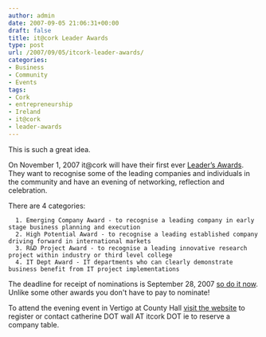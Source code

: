 ```yaml
---
author: admin
date: 2007-09-05 21:06:31+00:00
draft: false
title: it@cork Leader Awards
type: post
url: /2007/09/05/itcork-leader-awards/
categories:
- Business
- Community
- Events
tags:
- Cork
- entrepreneurship
- Ireland
- it@cork
- leader-awards
---
```


This is such a great idea. 

On November 1, 2007 it@cork will have their first ever [Leader’s Awards](http://www.itcork.ie/index.cfm/page/leadersawards). They want to recognise some of the leading companies and individuals in the community and have an evening of networking, reflection and celebration.

There are 4 categories:




	  1. Emerging Company Award - to recognise a leading company in early stage business planning and execution
	  2. High Potential Award - to recognise a leading established company driving forward in international markets
	  3. R&D Project Award - to recognise a leading innovative research project within industry or third level college
	  4. IT Dept Award - IT departments who can clearly demonstrate business benefit from IT project implementations


The deadline for receipt of nominations is September 28, 2007 [so do it now](http://www.itcork.ie/index.cfm/page/submitleaderawardnomination). Unlike some other awards you don't have to pay to nominate!

To attend the evening event in Vertigo at County Hall [visit the website](http://www.itcork.ie/index.cfm/page/leadersawards) to register or contact catherine DOT wall AT itcork DOT ie to reserve a company table.

